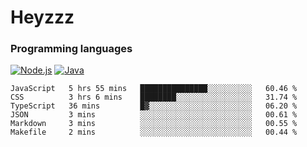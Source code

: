 # Heyzzz  

### Programming languages  

[![Node.js](https://img.shields.io/badge/-Node.js-262626?style=for-the-badge)](https://nodejs.org)
[![Java](https://img.shields.io/badge/-Java-262626?style=for-the-badge)](https://java.com)

<!--START_SECTION:waka-->

```text
JavaScript   5 hrs 55 mins   ███████████████░░░░░░░░░░   60.46 %
CSS          3 hrs 6 mins    ████████░░░░░░░░░░░░░░░░░   31.74 %
TypeScript   36 mins         █▓░░░░░░░░░░░░░░░░░░░░░░░   06.20 %
JSON         3 mins          ░░░░░░░░░░░░░░░░░░░░░░░░░   00.61 %
Markdown     3 mins          ░░░░░░░░░░░░░░░░░░░░░░░░░   00.55 %
Makefile     2 mins          ░░░░░░░░░░░░░░░░░░░░░░░░░   00.44 %
```

<!--END_SECTION:waka-->
